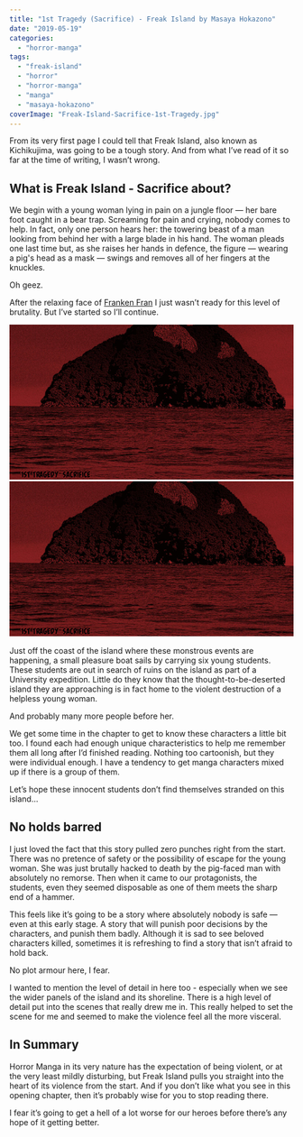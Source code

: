 ```yaml
---
title: "1st Tragedy (Sacrifice) - Freak Island by Masaya Hokazono"
date: "2019-05-19"
categories: 
  - "horror-manga"
tags: 
  - "freak-island"
  - "horror"
  - "horror-manga"
  - "manga"
  - "masaya-hokazono"
coverImage: "Freak-Island-Sacrifice-1st-Tragedy.jpg"
---
```


From its very first page I could tell that Freak Island, also known as Kichikujima, was going to be a tough story. And from what I’ve read of it so far at the time of writing, I wasn’t wrong.

## What is Freak Island - Sacrifice about?

We begin with a young woman lying in pain on a jungle floor — her bare foot caught in a bear trap. Screaming for pain and crying, nobody comes to help. In fact, only one person hears her: the towering beast of a man looking from behind her with a large blade in his hand. The woman pleads one last time but, as she raises her hands in defence, the figure — wearing a pig's head as a mask — swings and removes all of her fingers at the knuckles.

Oh geez.

After the relaxing face of [Franken Fran](https://davidpeach.co.uk/2019/05/15/brains-franken-fran-part-1-by-kigitsu-katsuhisa/) I just wasn’t ready for this level of brutality. But I’ve started so I’ll continue.

[![](images/Freak-Island-Sacrifice-1st-Tragedy.jpg)](images/Freak-Island-Sacrifice-1st-Tragedy.jpg)
[![](images/Freak-Island-Sacrifice-1st-Tragedy.jpg)](images/Freak-Island-Sacrifice-1st-Tragedy.jpg)

Just off the coast of the island where these monstrous events are happening, a small pleasure boat sails by carrying six young students. These students are out in search of ruins on the island as part of a University expedition. Little do they know that the thought-to-be-deserted island they are approaching is in fact home to the violent destruction of a helpless young woman.

And probably many more people before her.

We get some time in the chapter to get to know these characters a little bit too. I found each had enough unique characteristics to help me remember them all long after I’d finished reading. Nothing too cartoonish, but they were individual enough. I have a tendency to get manga characters mixed up if there is a group of them.

Let’s hope these innocent students don’t find themselves stranded on this island...

## No holds barred

I just loved the fact that this story pulled zero punches right from the start. There was no pretence of safety or the possibility of escape for the young woman. She was just brutally hacked to death by the pig-faced man with absolutely no remorse. Then when it came to our protagonists, the students, even they seemed disposable as one of them meets the sharp end of a hammer.

This feels like it’s going to be a story where absolutely nobody is safe — even at this early stage. A story that will punish poor decisions by the characters, and punish them badly. Although it is sad to see beloved characters killed, sometimes it is refreshing to find a story that isn’t afraid to hold back.

No plot armour here, I fear.

I wanted to mention the level of detail in here too - especially when we see the wider panels of the island and its shoreline. There is a high level of detail put into the scenes that really drew me in. This really helped to set the scene for me and seemed to make the violence feel all the more visceral.

## In Summary

Horror Manga in its very nature has the expectation of being violent, or at the very least mildly disturbing, but Freak Island pulls you straight into the heart of its violence from the start. And if you don’t like what you see in this opening chapter, then it’s probably wise for you to stop reading there.

I fear it’s going to get a hell of a lot worse for our heroes before there’s any hope of it getting better.

